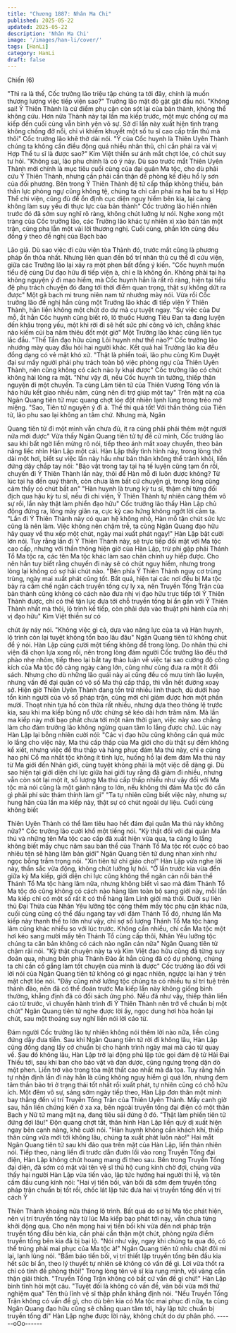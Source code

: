 ```yaml
---
title: "Chương 1887: Nhân Ma Chi"
published: 2025-05-22
updated: 2025-05-22
description: 'Nhân Ma Chi'
image: '/images/han-li/cover/'
tags: [HanLi]
category: HanLi
draft: false
---
```


Chiến (6)

"Thì ra là thế, Cốc trưởng lão triệu tập chúng ta tới đây, chính là
muốn thương lượng việc tiếp viện sao?" Trưởng lão mặt đỏ gật
gật đầu nói.
"Không sai! Ỷ Thiên Thành là cứ điểm phụ cận còn sót lại của bản
thành, không thể không cứu. Hơn nữa Thành này tại lần ma kiếp
trước, một mực chống cự ma kiếp đến cuối cùng vẫn bình yên vô
sự. Sở dĩ lần này xuất hiện tình trạng không chống đỡ nổi, chỉ vì
khiếm khuyết một số tu sĩ cao cấp trấn thủ mà thôi" Cốc trưởng
lão khẽ thở dài nói.
"Ý của Cốc huynh là Thiên Uyên Thành chúng ta không cần điều
động quá nhiều nhân thủ, chỉ cần phái ra vài vị Hợp Thể tu sĩ là
được sao?" Kim Việt thiền sư ánh mắt chợt lóe, có chút suy tư
hỏi.
"Không sai, lão phu chính là có ý này. Dù sao trước mắt Thiên
Uyên Thành mới chính là mục tiêu cuối cùng của đại quân Ma tộc,
cho dù phải cứu Ỷ Thiên Thành, nhưng cần phải cẩn thận đề
phòng kế điệu hổ ly sơn của đối phương. Bên trong Ỷ Thiên
Thành đệ tử cấp thấp không thiếu, bản thân lực phòng ngự cũng
không tệ, chúng ta chỉ cần phái ra hai ba tu sĩ Hợp Thể chi viện,
cũng đủ để ổn định cục diện nguy hiểm bên kia, lại càng không
làm suy yếu đi thực lực của bản thành" Cốc trưởng lão hiển nhiên
trước đó đã sớm suy nghĩ rõ ràng, không chút lưỡng lự nói.
Nghe xong một tràng của Cốc trưởng lão, các Trưởng lão khác tự
nhiên xì xào bán tán một trận, cũng pha lẫn một vài lời thương
nghị.
Cuối cùng, phần lớn cũng đều đồng ý theo đề nghị của Bạch bào

Lão giả.
Dù sao việc đi cứu viện tòa Thành đó, trước mắt cũng là phương
pháp ổn thỏa nhất. Nhưng liên quan đến bố trí nhân thủ cụ thể đi
cứu viện, giữa các Trưởng lão lại xảy ra một phen bất đồng ý
kiến.
"Cốc huynh muốn tiểu đệ cùng Dư đạo hữu đi tiếp viện à, chỉ e là
không ổn. Không phải tại hạ không nguyện ý đi mạo hiểm, mà
Cốc huynh hẳn là rất rõ ràng, hiện tại tiểu đệ phụ trách chuyện đó
đang tới thời điểm quan trọng, thật sự không dứt ra được" Một gã
bạch mi trung niên nam tử nhướng mày nói.
Vừa rồi Cốc trưởng lão đề nghị hắn cùng một Trưởng lão khác đi
tiếp viện Ỷ Thiên Thành, hắn liền không một chút do dự mà cự
tuyệt ngay.
"Sự việc của Dư mỗ, ắt hẳn Cốc huynh cũng biết rõ, lô thuốc
Hương Tiêu Đan ta đang luyện đến khâu trọng yếu, một khi rời đi
sẽ hết sức phí công vô ích, chẳng khác nào kiếm củi ba năm thiêu
đốt một giờ" Một Trưởng lão khác cũng liên tục lắc đầu.
"Thế Tần đạo hữu cùng Lôi huynh như thế nào?" Cốc trưởng lão
nhướng mày quay đầu hỏi hai người khác.
Kết quả hai Trưởng lão kia đều đồng dạng có vẻ mặt khó xử.
"Thật là phiền toái, lão phu cùng Kim Duyệt đại sư mấy người
phải phụ trách toàn bộ việc phòng ngự của Thiên Uyên Thành,
nên cũng không có cách nào ly khai được" Cốc trưởng lão có chút
không hài lòng ra mặt.
"Như vậy đi, nếu Cốc huynh tin tưởng, thiếp thân nguyện đi một
chuyến. Ta cùng Lâm tiên tử của Thiên Vương Tông vốn là hảo
hữu kết giao nhiều năm, cũng nên đi trợ giúp một tay" Trên mặt
nạ của Ngân Quang tiên tử mục quang chợt lóe đột nhiên lạnh
lùng trong trẻo mở miệng.
"Sao, Tiên tử nguyện ý đi à. Thế thì quá tốt! Với thần thông của
Tiên tử, lão phu sao lại không an tâm chứ. Nhưng mà, Ngân

Quang tiên tử đi một mình vẫn chưa đủ, ít ra cũng phải phái thêm
một người nữa mới được" Vừa thấy Ngân Quang tiên tử tự đề cử
mình, Cốc trưởng lão sau khi bất ngờ liền mừng rõ nói, tiếp theo
ánh mắt xoay chuyển, theo bản năng liếc nhìn Hàn Lập một cái.
Hàn Lập thấy tình hình này, trong lòng thở dài một hơi, biết sự
việc lần này hầu như bản thân không thể tránh khỏi, liền đứng
dậy chắp tay nói:
"Bảo vật trong tay tại hạ tế luyện cũng tạm ổn rồi, chuyến đi Ỷ
Thiên Thành lần này, thôi để Hàn mỗ đi luôn được không? Từ lúc
tại hạ đến quý thành, còn chưa làm bất cứ chuyện gì, trong lòng
cũng cảm thấy có chút bất an"
"Hàn huynh là trung kỳ tu sĩ, thậm chí từng đối địch qua hậu kỳ tu
sĩ, nếu đi chi viện, Ỷ Thiên Thành tự nhiên càng thêm vô sự rồi,
lần này thật làm phiền đạo hữu" Cốc trưởng lão thấy Hàn Lập chủ
động đứng ra, lông mày giãn ra, cực kỳ cao hứng không ngớt lời
cảm tạ.
"Lần đi Ỷ Thiên Thành này có quan hệ không nhỏ, Hàn mỗ tận
chút sức lực cũng là nên làm. Việc không nên chậm trễ, ta cùng
Ngân Quang đạo hữu hãy quay về thu xếp một chút, ngày mai
xuất phát ngay!" Hàn Lập bật cười lớn nói.
Tuy rằng lần đi Ỷ Thiên Thành này, sẽ trực tiếp đối mặt với Ma tộc
cao cấp, nhưng với thần thông hiện giờ của Hàn Lập, trừ phi gặp
phải Thánh Tổ Ma tộc ra, các tên Ma tộc khác làm sao chân chính
uy hiếp được.
Cho nên hắn tuy biết rằng chuyến đi này sẽ có chút nguy hiểm,
nhưng trong lòng lại không có sợ hãi chút nào.
"Bên phía Ỷ Thiên Thành nguy cơ trùng trùng, ngày mai xuất phát
cũng tốt. Bất quá, hiện tại các nơi đều bị Ma tộc bày ra cấm chế
ngăn cách truyền tống cự ly xa, nên Truyền Tống Trận của bản
thành cũng không có cách nào đưa nhị vị đạo hữu trực tiếp tới Ỷ
Thiên Thành được, chỉ có thể tận lực đưa tới chỗ truyền tống bí
ẩn gần với Ỷ Thiên Thành nhất mà thôi, lộ trình kế tiếp, còn phải
dựa vào thuật phi hành của nhị vị đạo hữu" Kim Việt thiền sư có

chút áy náy nói.
"Không việc gì cả, dựa vào năng lực của ta và Hàn huynh, lộ trình
còn lại tuyệt không tốn bao lâu đâu" Ngân Quang tiên tử không
chút để ý nói.
Hàn Lập cũng cười một tiếng không để trong lòng.
Do nhân thủ chi viện đã chọn lựa xong rồi, nên trong lòng đám
người Cốc trưởng lão đều thở phào nhẹ nhõm, tiếp theo lại bắt
tay thảo luận về việc tại sao cường độ công kích của Ma tộc độ
càng ngày càng lớn, cũng như cùng đưa ra một ít đối sách.
Nhưng cho dù những lão quái này ai cũng đều có mưu tính lão
luyện, nhưng vấn đề đại quân có vô số Ma thú cấp thấp, thì vẫn
hết đường xoay sở. Hiện giờ Thiên Uyên Thành đang tồn trữ
nhiều linh thạch, dù dưới hao tổn kinh người của vô số pháp trận,
cũng mới chỉ giảm được hơn một phần mười.
Thoạt nhìn tựa hồ còn thừa rất nhiều, nhưng dựa theo thông lệ
trước kia, sau khi ma kiếp bùng nổ ước chừng sẽ kéo dài hơn
trăm năm. Mà lần ma kiếp này mới bạo phát chưa tới một năm
thời gian, việc này sao chẳng làm cho đám trưởng lão không
ngừng quan tâm lo lắng được chứ.
Lúc này Hàn Lập lại bỗng nhiên cười nói:
"Các vị đạo hữu cũng không cần quá mức lo lắng cho việc này,
Ma thú cấp thấp của Ma giới cho dù thật sự đếm không kể xiết,
nhưng việc để thu thập và hàng phục đám Ma thú này, chỉ e cũng
hao phí Cổ ma nhất tộc không ít tinh lực, huống hồ lại đem đám
Ma thú này từ Ma giới đến Nhân giới, cũng tuyệt không phải là
một việc dễ dàng gì. Dù sao hiện tại giới diện chi lực giữa hai giới
tuy rằng đã giảm đi nhiều, nhưng vẫn còn sót lại một ít, số lượng
Ma thú cấp thấp nhiều như vậy đối với Ma tộc mà nói cũng là một
gánh nặng to lớn, nếu không thì đám Ma tộc đó cần gì phải phí
sức thám thính làm gì"
"Ta tự nhiên cũng biết việc này, nhưng sự hung hãn của lần ma
kiếp này, thật sự có chút ngoài dự liệu. Cuối cùng không biết

Thiên Uyên Thành có thể làm tiêu hao hết đám đại quân Ma thú
này không nữa?" Cốc trưởng lão cười khổ một tiếng nói.
"Kỳ thật đối với đại quân Ma thú và những tên Ma tộc cao cấp đã
xuất hiện vừa qua, ta càng lo lắng không biết mấy chục năm sau
bản thể của Thánh Tổ Ma tộc rốt cuộc có bao nhiêu tên sẽ hàng
lâm bản giới" Ngân Quang tiên tử dung nhan xinh như ngọc bỗng
trầm trọng nói.
"Xin tiên tử chỉ giáo cho!" Hàn Lập vừa nghe lời này, thần sắc vừa
động, không chút lưỡng lự hỏi.
"Ở lần trước kia vừa đến giữa kỳ Ma kiếp, giới diện chi lực cũng
không thể ngăn cản nổi bản thể Thánh Tổ Ma tộc hàng lâm nữa,
nhưng không biết vì sao mà đám Thánh Tổ Ma tộc đó cũng không
có cách nào hàng lâm toàn bộ sang giới này, mỗi lần Ma kiếp chỉ
có một số rất ít có thể hàng lâm Linh giới mà thôi. Dưới sự liên thủ
Đại Thừa của Nhân Yêu lưỡng tộc cộng thêm mấy tộc phụ cận
khác nữa, cuối cùng cũng có thể đấu ngang tay với đám Thánh
Tổ đó, nhưng lần Ma kiếp này thanh thế to lớn như vậy, chỉ sợ số
lượng Thánh Tổ Ma tộc hàng lâm cũng khác nhiều so với lúc
trước. Không cần nhiều, chỉ cần Ma tộc một hơi kéo sang mười
mấy tên Thánh Tổ cùng cấp thôi, Nhân Yêu lưỡng tộc chúng ta
căn bản không có cách nào ngăn cản nữa" Ngân Quang tiên tử
chậm rãi nói.
"Kỳ thật chuyện này ta và Kim Việt đạo hữu cũng đã từng suy
đoán qua, nhưng bên phía Thánh Đảo ắt hẳn cũng đã có dự
phòng, chúng ta chỉ cần cố gắng làm tốt chuyện của mình là
được" Cốc trưởng lão đối với lời nói của Ngân Quang tiên tử
không có gì ngạc nhiên, ngược lại hàn ý trên mặt chợt lóe nói.
"Đây cũng nhờ lưỡng tộc chúng ta có nhiều tu sĩ trí tuệ trên thánh
đảo, nên đã có thể đoán trước Ma kiếp lần này không giống bình
thường, khẳng định đã có đối sách ứng phó. Nếu đã như vậy,
thiếp thân liền cáo từ trước, vì chuyến hành trình đi Ỷ Thiên
Thành nên trở về chuẩn bị một chút" Ngân Quang tiên tử nghe
được lời ấy, ngọc dung hơi hòa hoãn lại chút, sau một thoáng suy
nghĩ liền nói lời cáo từ.

Đám người Cốc trưởng lão tự nhiên không nói thêm lời nào nữa,
liền cùng đứng dậy đưa tiễn.
Sau khi Ngân Quang tiên tử rời đi không lâu, Hàn Lập cũng đồng
dạng lấy cớ chuẩn bị cho hành trình ngày mai mà cáo từ quay về.
Sau đó không lâu, Hàn Lập trở lại động phủ lập tức gọi đám đệ tử
Hải Đại Thiếu tới, sau khi ban cho bảo vật và đan dược, cũng
ngưng trọng dặn dò một phen. Liền trở vào trong tòa mật thất cao
nhất mà đả tọa.
Tuy rằng hắn tự nhận định lần đi này hẳn là cũng không nguy
hiểm gì quá lớn, nhưng đem tâm thần bảo trì ở trạng thái tốt nhất
rồi xuất phát, tự nhiên cũng có chỗ hữu ích.
Một đêm vô sự, sáng sớm ngày tiếp theo, Hàn Lập đơn thân một
mình bay thẳng đến vị trí Truyền Tống Trận của Thiên Uyên
Thành.
Mấy canh giờ sau, hắn liền chứng kiến ở xa xa, bên ngoài truyền
tống đại điện có một thân Bạch y Nữ tử mang mặt nạ, đang tiêu
sái đứng ở đó.
"Thật làm phiền tiên tử đứng đợi lâu!" Độn quang chợt tắt, thân
hình Hàn Lập liền quỷ dị xuất hiện ngay bên cạnh nàng, khẽ cười
nói.
"Hàn huynh không cần khách khí, thiếp thân cũng vừa mới tới
không lâu, chúng ta xuất phát luôn nào!" Hai mắt Ngân Quang
tiên tử sau khi đảo qua trên mặt của Hàn Lập, liền thản nhiên nói.
Tiếp theo, nàng liền đi trước dẫn đườn lối vào rong Truyền Tống
đại điện, Hàn Lập không chút hoang mang đi theo sau.
Bên trong Truyền Tống đại diện, đã sớm có mặt vài tên vệ sĩ thủ
hộ cung kính chờ đợi, chúng vừa thấy hai người Hàn Lập vừa tiến
vào, lập tức hướng hai người thi lễ, và tên cầm đầu cung kính nói:
"Hai vị tiền bối, vãn bối đã sớm đem truyền tống pháp trận chuẩn
bị tốt rồi, chốc lát lập tức đưa hai vị truyền tống đến vị trí cách Ỷ

Thiên Thành khoảng nửa tháng lộ trình. Bất quá do sợ bị Ma tộc
phát hiện, nên vị trí truyền tống này từ lúc Ma kiếp bạo phát tới
nay, vẫn chưa từng khởi động qua. Cho nên mong hai vị tiền bối
khi vừa đến nơi pháp trận truyền tống đầu bên kia, cần phải cẩn
thận một chút, phòng ngừa điểm truyền tống bên kia đã bị bại lộ.
"Nói như vậy, ngay khi chúng ta qua đó, có thể trúng phải mai
phục của Ma tộc à!" Ngân Quang tiên tử nhíu chặt đôi mi lại, lạnh
lùng nói.
"Bẩm báo tiền bối, vị trí thiết lập truyền tống bên đầu kia hết sức
bí ẩn, theo lý thuyết tự nhiên sẽ không có vấn đề gì. Lời vừa thốt
ra chỉ có tính đề phòng thôi!" Trong lòng tên vệ sĩ kia rung mình,
vội vàng cẩn thận giải thích.
"Truyền Tống Trận không có bất cứ vấn đề gì chứ!" Hàn Lập bình
tĩnh hỏi một câu.
"Tuyệt đối là không có vấn đề, vãn bối vừa mới thử nghiệm qua"
Tên thủ lĩnh vệ sĩ thập phần khẳng định nói.
"Nếu Truyền Tống Trận không có vấn đề gì, cho dù bên kia có Ma
tộc mai phục đi nữa, ta cùng Ngân Quang đạo hữu cũng sẽ chẳng
quan tâm tới, hãy lập tức chuẩn bị truyền tống đi" Hàn Lập nghe
được lời này, không chút do dự phân phó.
------oOo------
